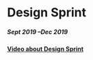 # Design Sprint

##### Sept 2019 –Dec 2019
#### [Video about Design Sprint](https://youtu.be/39NdIgd2DU8)
